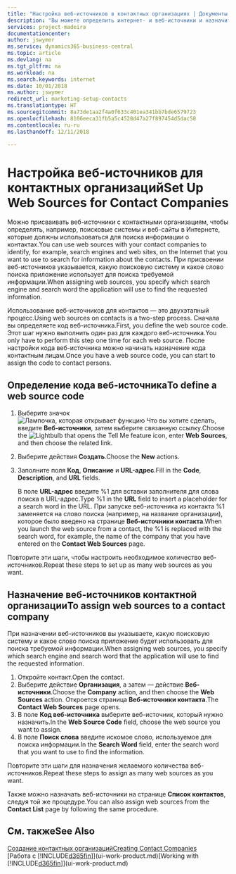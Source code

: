 ```yaml
---
title: "Настройка веб-источников в контактных организациях | Документы Майкрософт"
description: "Вы можете определить интернет- и веб-источники и назначить их контактной организации, чтобы вам было проще находить информацию о своих контактах."
services: project-madeira
documentationcenter: 
author: jswymer
ms.service: dynamics365-business-central
ms.topic: article
ms.devlang: na
ms.tgt_pltfrm: na
ms.workload: na
ms.search.keywords: internet
ms.date: 10/01/2018
ms.author: jswymer
redirect_url: marketing-setup-contacts
ms.translationtype: HT
ms.sourcegitcommit: 8a73de1aa2f4a0f633c401ea341bb7bde6579723
ms.openlocfilehash: 8106eeca31fb5a5c4528d47a27f897454d5dac58
ms.contentlocale: ru-ru
ms.lasthandoff: 12/11/2018

---
```

# <a name="set-up-web-sources-for-contact-companies"></a><span data-ttu-id="67b67-103">Настройка веб-источников для контактных организаций</span><span class="sxs-lookup"><span data-stu-id="67b67-103">Set Up Web Sources for Contact Companies</span></span>
<span data-ttu-id="67b67-104">Можно присваивать веб-источники с контактными организациям, чтобы определять, например, поисковые системы и веб-сайты в Интернете, которые должны использоваться для поиска информации о контактах.</span><span class="sxs-lookup"><span data-stu-id="67b67-104">You can use web sources with your contact companies to identify, for example, search engines and web sites, on the Internet that you want to use to search for information about the contacts.</span></span> <span data-ttu-id="67b67-105">При присвоении веб-источников указывается, какую поисковую систему и какое слово поиска приложение использует для поиска требуемой информации.</span><span class="sxs-lookup"><span data-stu-id="67b67-105">When assigning web sources, you specify which search engine and search word the application will use to find the requested information.</span></span>

<span data-ttu-id="67b67-106">Использование веб-источников для контактов — это двухэтапный процесс.</span><span class="sxs-lookup"><span data-stu-id="67b67-106">Using web sources on contacts is a two-step process.</span></span> <span data-ttu-id="67b67-107">Сначала вы определяете код веб-источника.</span><span class="sxs-lookup"><span data-stu-id="67b67-107">First, you define the web source code.</span></span> <span data-ttu-id="67b67-108">Этот шаг нужно выполнить один раз для каждого веб-источника.</span><span class="sxs-lookup"><span data-stu-id="67b67-108">You only have to perform this step one time for each web source.</span></span> <span data-ttu-id="67b67-109">После настройки кода веб-источника можно начинать назначение кода контактным лицам.</span><span class="sxs-lookup"><span data-stu-id="67b67-109">Once you have a web source code, you can start to assign the code to contact persons.</span></span>

## <a name="to-define-a-web-source-code"></a><span data-ttu-id="67b67-110">Определение кода веб-источника</span><span class="sxs-lookup"><span data-stu-id="67b67-110">To define a web source code</span></span>
1. <span data-ttu-id="67b67-111">Выберите значок ![Лампочка, которая открывает функцию Что вы хотите сделать](media/ui-search/search_small.png "Что вы хотите сделать"), введите **Веб-источники**, затем выберите связанную ссылку.</span><span class="sxs-lookup"><span data-stu-id="67b67-111">Choose the ![Lightbulb that opens the Tell Me feature](media/ui-search/search_small.png "Tell me what you want to do") icon, enter **Web Sources**, and then choose the related link.</span></span>
2. <span data-ttu-id="67b67-112">Выберите действия **Создать**.</span><span class="sxs-lookup"><span data-stu-id="67b67-112">Choose the **New** actions.</span></span>
3. <span data-ttu-id="67b67-113">Заполните поля **Код**, **Описание** и **URL-адрес**.</span><span class="sxs-lookup"><span data-stu-id="67b67-113">Fill in the **Code**, **Description**, and **URL** fields.</span></span>

    <span data-ttu-id="67b67-114">В поле **URL-адрес** введите %1 для вставки заполнителя для слова поиска в URL-адрес.</span><span class="sxs-lookup"><span data-stu-id="67b67-114">Type %1 in the **URL** field to insert a placeholder for a search word in the URL.</span></span> <span data-ttu-id="67b67-115">При запуске веб-источника из контакта %1 заменяется на слово поиска (например, на название организации), которое было введено на странице **Веб-источники контакта**.</span><span class="sxs-lookup"><span data-stu-id="67b67-115">When you launch the web source from a contact, the %1 is replaced with the search word, for example, the name of the company that you have entered on the **Contact Web Sources** page.</span></span>

<span data-ttu-id="67b67-116">Повторите эти шаги, чтобы настроить необходимое количество веб-источников.</span><span class="sxs-lookup"><span data-stu-id="67b67-116">Repeat these steps to set up as many web sources as you want.</span></span>

## <a name="to-assign-web-sources-to-a-contact-company"></a><span data-ttu-id="67b67-117">Назначение веб-источников контактной организации</span><span class="sxs-lookup"><span data-stu-id="67b67-117">To assign web sources to a contact company</span></span>
<span data-ttu-id="67b67-118">При назначении веб-источников вы указываете, какую поисковую систему и какое слово поиска приложение будет использовать для поиска требуемой информации.</span><span class="sxs-lookup"><span data-stu-id="67b67-118">When assigning web sources, you specify which search engine and search word that the application will use to find the requested information.</span></span>

1. <span data-ttu-id="67b67-119">Откройте контакт.</span><span class="sxs-lookup"><span data-stu-id="67b67-119">Open the contact.</span></span>
2. <span data-ttu-id="67b67-120">Выберите действие **Организация**, а затем — действие **Веб-источники**.</span><span class="sxs-lookup"><span data-stu-id="67b67-120">Choose the **Company** action, and then choose the **Web Sources** action.</span></span> <span data-ttu-id="67b67-121">Откроется страница **Веб-источники контакта**.</span><span class="sxs-lookup"><span data-stu-id="67b67-121">The **Contact Web Sources** page opens.</span></span>
3. <span data-ttu-id="67b67-122">В поле **Код веб-источника** выберите веб-источник, который нужно назначить.</span><span class="sxs-lookup"><span data-stu-id="67b67-122">In the **Web Source Code** field, choose the web source you want to assign.</span></span>
4. <span data-ttu-id="67b67-123">В поле **Поиск слова** введите искомое слово, используемое для поиска информации.</span><span class="sxs-lookup"><span data-stu-id="67b67-123">In the **Search Word** field, enter the search word that you want to use to find the information.</span></span>

<span data-ttu-id="67b67-124">Повторите эти шаги для назначения желаемого количества веб-источников.</span><span class="sxs-lookup"><span data-stu-id="67b67-124">Repeat these steps to assign as many web sources as you want.</span></span>

<span data-ttu-id="67b67-125">Также можно назначать веб-источники на странице **Список контактов**, следуя той же процедуре.</span><span class="sxs-lookup"><span data-stu-id="67b67-125">You can also assign web sources from the **Contact List** page by following the same procedure.</span></span>

## <a name="see-also"></a><span data-ttu-id="67b67-126">См. также</span><span class="sxs-lookup"><span data-stu-id="67b67-126">See Also</span></span>
[<span data-ttu-id="67b67-127">Создание контактных организаций</span><span class="sxs-lookup"><span data-stu-id="67b67-127">Creating Contact Companies</span></span>](marketing-create-contact-companies.md)  
<span data-ttu-id="67b67-128">[Работа с [!INCLUDE[d365fin](includes/d365fin_md.md)]](ui-work-product.md)</span><span class="sxs-lookup"><span data-stu-id="67b67-128">[Working with [!INCLUDE[d365fin](includes/d365fin_md.md)]](ui-work-product.md)</span></span>

